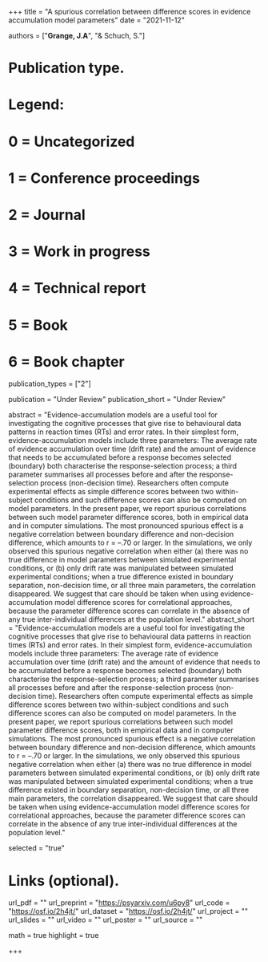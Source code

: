 +++
title = "A spurious correlation between difference scores in evidence accumulation model parameters"
date = "2021-11-12"

authors = ["**Grange, J.A**", "& Schuch, S."]

# Publication type.
# Legend:
# 0 = Uncategorized
# 1 = Conference proceedings
# 2 = Journal
# 3 = Work in progress
# 4 = Technical report
# 5 = Book
# 6 = Book chapter
publication_types = ["2"]

publication = "Under Review"
publication_short = "Under Review"

abstract = "Evidence-accumulation models are a useful tool for investigating the cognitive processes that give rise to behavioural data patterns in reaction times (RTs) and error rates. In their simplest form, evidence-accumulation models include three parameters: The average rate of evidence accumulation over time (drift rate) and the amount of evidence that needs to be accumulated before a response becomes selected (boundary) both characterise the response-selection process; a third parameter summarises all processes before and after the response-selection process (non-decision time). Researchers often compute experimental effects as simple difference scores between two within-subject conditions and such difference scores can also be computed on model parameters. In the present paper, we report spurious correlations between such model parameter difference scores, both in empirical data and in computer simulations. The most pronounced spurious effect is a negative correlation between boundary difference and non-decision difference, which amounts to r = –.70 or larger. In the simulations, we only observed this spurious negative correlation when either (a) there was no true difference in model parameters between simulated experimental conditions, or (b) only drift rate was manipulated between simulated experimental conditions; when a true difference existed in boundary separation, non-decision time, or all three main parameters, the correlation disappeared. We suggest that care should be taken when using evidence-accumulation model difference scores for correlational approaches, because the parameter difference scores can correlate in the absence of any true inter-individual differences at the population level."
abstract_short = "Evidence-accumulation models are a useful tool for investigating the cognitive processes that give rise to behavioural data patterns in reaction times (RTs) and error rates. In their simplest form, evidence-accumulation models include three parameters: The average rate of evidence accumulation over time (drift rate) and the amount of evidence that needs to be accumulated before a response becomes selected (boundary) both characterise the response-selection process; a third parameter summarises all processes before and after the response-selection process (non-decision time). Researchers often compute experimental effects as simple difference scores between two within-subject conditions and such difference scores can also be computed on model parameters. In the present paper, we report spurious correlations between such model parameter difference scores, both in empirical data and in computer simulations. The most pronounced spurious effect is a negative correlation between boundary difference and non-decision difference, which amounts to r = –.70 or larger. In the simulations, we only observed this spurious negative correlation when either (a) there was no true difference in model parameters between simulated experimental conditions, or (b) only drift rate was manipulated between simulated experimental conditions; when a true difference existed in boundary separation, non-decision time, or all three main parameters, the correlation disappeared. We suggest that care should be taken when using evidence-accumulation model difference scores for correlational approaches, because the parameter difference scores can correlate in the absence of any true inter-individual differences at the population level."

selected = "true"

# Links (optional).
url_pdf = ""
url_preprint = "https://psyarxiv.com/u6py8"
url_code = "https://osf.io/2h4jt/"
url_dataset = "https://osf.io/2h4jt/"
url_project = ""
url_slides = ""
url_video = ""
url_poster = ""
url_source = ""

math = true
highlight = true

+++
